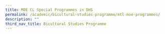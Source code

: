 ```yaml
---
title: MOE CL Special Programmes in DHS
permalink: /academic/bicultural-studies-programme/mtl-moe-programmes/
description: ""
third_nav_title: Bicultural Studies Programme
---
```

